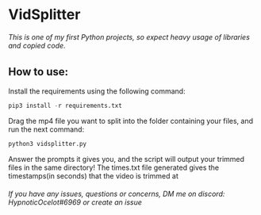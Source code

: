 # VidSplitter
###### This is one of my first Python projects, so expect heavy usage of libraries and copied code.



## How to use:
Install the requirements using the following command:

```python
pip3 install -r requirements.txt
```

Drag the mp4 file you want to split into the folder containing your files, and run the next command:

```python
python3 vidsplitter.py
```
Answer the prompts it gives you, and the script will output your trimmed files in the same directory!
The times.txt file generated gives the timestamps(in seconds) that the video is trimmed at


###### If you have any issues, questions or concerns, DM me on discord: HypnoticOcelot#6969 or create an issue
